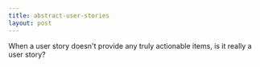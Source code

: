 ```yaml
---
title: abstract-user-stories
layout: post
---
```


When a user story doesn't provide any truly actionable items, is it really a user story?